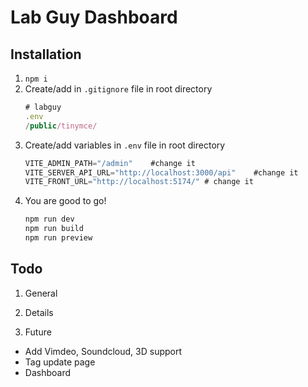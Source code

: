 # Lab Guy Dashboard

## Installation

1. `npm i`
2. Create/add in `.gitignore` file in root directory
   ```js
   # labguy
   .env
   /public/tinymce/
   ```
3. Create/add variables in `.env` file in root directory
   ```js
   VITE_ADMIN_PATH="/admin"    #change it
   VITE_SERVER_API_URL="http://localhost:3000/api"    #change it
   VITE_FRONT_URL="http://localhost:5174/" # change it
   ```
4. You are good to go!
   ```js
   npm run dev
   npm run build
   npm run preview
   ```

## Todo

1. General

2. Details

3. Future

- Add Vimdeo, Soundcloud, 3D support
- Tag update page
- Dashboard
